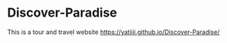 # Discover-Paradise
This is a tour and travel website 
https://yatiiii.github.io/Discover-Paradise/
